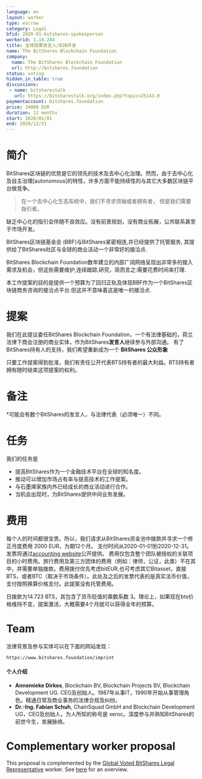 ```yaml
---
language: en
layout: worker
type: escrow
category: Legal
bfid: 2020-01-bitshares-spokesperson
workerid: 1.14.244
title: 全球投票发言人/B2B开发
name: The BitShares Blockchain Foundation
company:
  name: The BitShares Blockchain Foundation
  url: http://bitshares.foundation
status: voting
hidden_in_table: true
discussions:
 - name: bitsharestalk
   url: https://bitsharestalk.org/index.php?topic=25143.0
paymentaccount: bitshares.foundation
price: 24000 EUR
duration: 12 months
start: 2020/01/01
end: 2020/12/31
---
```


# 简介

BitShares区块链的优势是它的领先的技术及去中心化治理。然而，由于去中心化及自主治理[autonomous]的特性，许多方面不能持续性的与其它大多数区块链平台做竞争。

> 在一个去中心化生态系统中，我们不寻求领袖或者拥有者，
> 但是我们需要指引者。

缺乏中心化的指引会伴随不良效应。没有前景规划，没有商业拓展，公共联系甚至于市场开发。

BitShares区块链基金会 (BBF)与BitShares紧密相连,并已经提供了托管服务, 其提供给了BitShares社区与全球的商业活动一个非常好的接洽点.

BitShares Blockchain Foundation数年建立的内部广阔网络呈现出非常多的接入需求及机会，但这些需要维护,连续跟踪,研究，简而言之:需要花费时间来打理.

本工作提案的目的是提供一个预算为了回归正轨及体现BBF作为一个BitShares区块链商务咨询的接洽点平台.但这并不意味着这是唯一的接洽点.

# 提案

我们在此提议委任BitShares Blockchain Foundation，一个有法律基础的，荷兰法律下商会注册的商业实体，作为BitShares**发言人**继续参与外部沟通。
有了BitShares持有人的支持，我们希望重新成为一个
**BitShares 公众形象**

只要工作提案得到批准，我们有责任公开代表BTS持有者的最大利益。BTS持有者拥有随时结束这项提案的权利。

# 备注

*可能会有数个BitShares的发言人，与法律代表（必须唯一）不同。

# 任务


我们的任务是

* 提高BitShares作为一个金融技术平台在全球的知名度。
* 推动可以增加市场占有率与提高技术的工作提案。
* 与石墨烯家族内外已经成长的商业活动进行合作。
* 当机会出现时，为BitShares提供中间业务发展。

# 费用

每个人的时间都很宝贵。所以，我们请求从BitShares资金池中拨款并寻求一个修正月度费用 2000 EUR，为期12个月。
支付时间从2020-01-01到2020-12-31。发票将通过[accounting website](https://workers.bitshares.foundation/)公开提供。
费用仅包含整个团队被授权的关联项目的小时费用。旅行费用及第三方团体的费用（例如：律师，公证，此类）不在其中，并需要单独拨款。费用拨付优先考虑bitEUR,也可考虑其它Bitasset，直接BTS，或者BTC（取决于市场条件）。此处及之后的发票代表的是真实法币价值，支付按照换算价格支付。此提案没有托管费用。

日拨款为14.723 BTS，其包含了货币贬值的乘数系数 3。理论上，如果现在bts价格维持不变，提案激活，大概需要4个月就可以获得全年的预算。
# Team

法律背景及参与实体可以在下面的网站发现：

    https://www.bitshares.foundation/imprint

#### 个人介绍

- **Annemieke Dirkes**, Blockchain BV, Blockchain Projects BV, Blockchain Development UG. CEO及创始人。1987年从事IT，1990年开始从事管理角色。精通日常及商业事务的法律合规及纠纷。
- **Dr.-Ing. Fabian Schuh**, ChainSquad GmbH and Blockchain Development UG，CEO及创始人，为人所知的称号是 xeroc。深度参与并熟知BitShares的前世今生，发展脉络。

# Complementary worker proposal

This proposal is complemented by the [Global Voted BitShares Legal Representative](/workers/2020-01-bitshares-legal-representative) worker. See [here](/workers/2020-01-spokesperson-and-legal-representative) for an overview.
